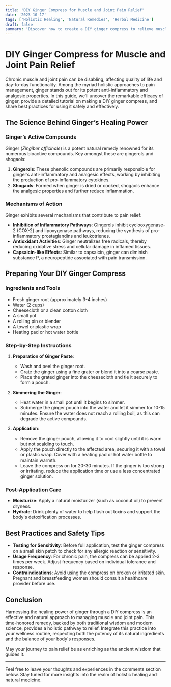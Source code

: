```yaml
---
title: 'DIY Ginger Compress for Muscle and Joint Pain Relief'
date: '2023-10-17'
tags: ['Holistic Healing', 'Natural Remedies', 'Herbal Medicine']
draft: false
summary: 'Discover how to create a DIY ginger compress to relieve muscle and joint pain using simple, natural ingredients. Learn the science behind gingers healing properties and step-by-step instructions for maximum effectiveness.'
---
```


# DIY Ginger Compress for Muscle and Joint Pain Relief

Chronic muscle and joint pain can be disabling, affecting quality of life and day-to-day functionality. Among the myriad holistic approaches to pain management, ginger stands out for its potent anti-inflammatory and analgesic properties. In this guide, we’ll uncover the remarkable efficacy of ginger, provide a detailed tutorial on making a DIY ginger compress, and share best practices for using it safely and effectively.

## The Science Behind Ginger’s Healing Power

### Ginger’s Active Compounds
Ginger (*Zingiber officinale*) is a potent natural remedy renowned for its numerous bioactive compounds. Key amongst these are gingerols and shogaols:

1. **Gingerols**: These phenolic compounds are primarily responsible for ginger’s anti-inflammatory and analgesic effects, working by inhibiting the production of pro-inflammatory cytokines.
2. **Shogaols**: Formed when ginger is dried or cooked, shogaols enhance the analgesic properties and further reduce inflammation.

### Mechanisms of Action
Ginger exhibits several mechanisms that contribute to pain relief:
- **Inhibition of Inflammatory Pathways**: Gingerols inhibit cyclooxygenase-2 (COX-2) and lipoxygenase pathways, reducing the synthesis of pro-inflammatory prostaglandins and leukotrienes.
- **Antioxidant Activities**: Ginger neutralizes free radicals, thereby reducing oxidative stress and cellular damage in inflamed tissues.
- **Capsaicin-like Effects**: Similar to capsaicin, ginger can diminish substance P, a neuropeptide associated with pain transmission.

## Preparing Your DIY Ginger Compress

### Ingredients and Tools

- Fresh ginger root (approximately 3-4 inches)
- Water (2 cups)
- Cheesecloth or a clean cotton cloth
- A small pot
- A rolling pin or blender
- A towel or plastic wrap
- Heating pad or hot water bottle

### Step-by-Step Instructions

1. **Preparation of Ginger Paste**:
    - Wash and peel the ginger root.
    - Grate the ginger using a fine grater or blend it into a coarse paste.
    - Place the grated ginger into the cheesecloth and tie it securely to form a pouch.

2. **Simmering the Ginger**:
    - Heat water in a small pot until it begins to simmer.
    - Submerge the ginger pouch into the water and let it simmer for 10-15 minutes. Ensure the water does not reach a rolling boil, as this can degrade the active compounds.

3. **Application**:
    - Remove the ginger pouch, allowing it to cool slightly until it is warm but not scalding to touch.
    - Apply the pouch directly to the affected area, securing it with a towel or plastic wrap. Cover with a heating pad or hot water bottle to maintain warmth.
    - Leave the compress on for 20-30 minutes. If the ginger is too strong or irritating, reduce the application time or use a less concentrated ginger solution.

### Post-Application Care

- **Moisturize**: Apply a natural moisturizer (such as coconut oil) to prevent dryness.
- **Hydrate**: Drink plenty of water to help flush out toxins and support the body's detoxification processes.

## Best Practices and Safety Tips

- **Testing for Sensitivity**: Before full application, test the ginger compress on a small skin patch to check for any allergic reaction or sensitivity.
- **Usage Frequency**: For chronic pain, the compress can be applied 2-3 times per week. Adjust frequency based on individual tolerance and response.
- **Contraindications**: Avoid using the compress on broken or irritated skin. Pregnant and breastfeeding women should consult a healthcare provider before use.

## Conclusion

Harnessing the healing power of ginger through a DIY compress is an effective and natural approach to managing muscle and joint pain. This time-honored remedy, backed by both traditional wisdom and modern science, provides a holistic pathway to relief. Integrate this practice into your wellness routine, respecting both the potency of its natural ingredients and the balance of your body's responses.

May your journey to pain relief be as enriching as the ancient wisdom that guides it.

---

Feel free to leave your thoughts and experiences in the comments section below. Stay tuned for more insights into the realm of holistic healing and natural medicine.